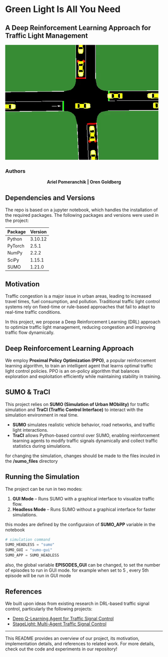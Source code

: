 # Green Light Is All You Need

## A Deep Reinforcement Learning Approach for Traffic Light Management

![](https://github.com/ArielPom/GreenLightIsAllYouNeed/blob/main/assets/greenlight_gif.gif)

### Authors
<p align="center">
  <strong>Ariel Pomeranchik | Oren Goldberg</strong>
</p>

## Dependencies and Versions

The repo is based on a jupyter notebook, which handles the installation of the required packages.
The following packages and versions were used in the project:

| Package  | Version |
|----------|---------|
| Python   | 3.10.12   |
| PyTorch  | 2.5.1   |
| NumPy    | 2.2.2   |
| SciPy    | 1.15.1   |
| SUMO     | 1.21.0  |

## Motivation
Traffic congestion is a major issue in urban areas, leading to increased travel times, fuel consumption, and pollution. Traditional traffic light control systems rely on fixed-time or rule-based approaches that fail to adapt to real-time traffic conditions.

In this project, we propose a Deep Reinforcement Learning (DRL) approach to optimize traffic light management, reducing congestion and improving traffic flow dynamically.

## Deep Reinforcement Learning Approach
We employ **Proximal Policy Optimization (PPO)**, a popular reinforcement learning algorithm, to train an intelligent agent that learns optimal traffic light control policies. PPO is an on-policy algorithm that balances exploration and exploitation efficiently while maintaining stability in training. 




## SUMO & TraCI
This project relies on **SUMO (Simulation of Urban MObility)** for traffic simulation and **TraCI (Traffic Control Interface)** to interact with the simulation environment in real time. 

- **SUMO** simulates realistic vehicle behavior, road networks, and traffic light interactions.
- **TraCI** allows Python-based control over SUMO, enabling reinforcement learning agents to modify traffic signals dynamically and collect traffic statistics during simulations.

for changing the simulation, changes should be made to the files inculed in the **/sumo_files** directory

## Running the Simulation
The project can be run in two modes:

1. **GUI Mode** – Runs SUMO with a graphical interface to visualize traffic flow.
2. **Headless Mode** – Runs SUMO without a graphical interface for faster simulations.

this modes are defined by the configuraion of **SUMO_APP** variable in the notebook
```python
# simulation command
SUMO_HEADLESS = "sumo"
SUMO_GUI = "sumo-gui"
SUMO_APP = SUMO_HEADLESS
```

also, the global variable **EPISODES_GUI** can be changed, to set the number of episodes to run in GUI mode. for example when set to 5 , every 5th episode will be run in GUI mode



## References
We built upon ideas from existing research in DRL-based traffic signal control, particularly the following projects:

- [Deep Q-Learning Agent for Traffic Signal Control](https://github.com/AndreaVidali/Deep-QLearning-Agent-for-Traffic-Signal-Control/tree/master/TLCS)
- [StageLight: Multi-Agent Traffic Signal Control](https://github.com/GangSuUGA/StageLight?tab=readme-ov-file)

---
This README provides an overview of our project, its motivation, implementation details, and references to related work. For more details, check out the code and experiments in our repository!